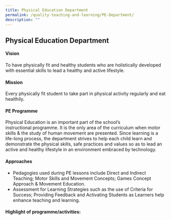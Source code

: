 ```yaml
---
title: Physical Education Department
permalink: /quality-teaching-and-learning/PE-Department/
description: ""
---
```

## Physical Education Department 

#### Vision


To have physically fit and healthy students who are holistically developed with essential skills to lead a healthy and active lifestyle.

#### Mission

Every physically fit student to take part in physical activity regularly and eat healthily.

#### PE Programme


Physical Education is an important part of the school’s instructional programme. It is the only area of the curriculum when motor skills & the study of human movement are presented. Since learning is a life-long process, the department strives to help each child learn and demonstrate the physical skills, safe practices and values so as to lead an active and healthy lifestyle in an environment embraced by technology.

#### Approaches


*   Pedagogies used during PE lessons include Direct and Indirect Teaching; Motor Skills and Movement Concepts; Games Concept Approach & Movement Education.
*   Assessment for Learning Strategies such as the use of Criteria for Success; Providing Feedback and Activating Students as Learners help enhance teaching and learning.

#### Highlight of programme/activities:


